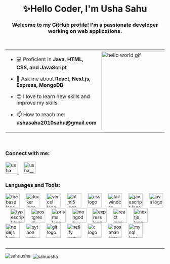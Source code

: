 <h1 align="center">✨Hello Coder, I'm Usha Sahu</h1>

<h3 align="center">Welcome to my GitHub profile! I'm a passionate developer working on web applications.</h3>


<br/>

<div align="center">
<table>
  <tr>
    <td>

- 💻 Proficient in **Java, HTML, CSS, and JavaScript**  
- 💬 Ask me about **React, Next.js, Express, MongoDB**  
- 😊 I love to learn new skills and improve my skills  
- 📫 How to reach me: **ushasahu2010sahu@gmail.com**

    </td>
    <td>
      <img src="https://media.tenor.com/kjXMU4dl8lAAAAAC/hello-world.gif" alt="hello world gif" width="250"/>
    </td>
  </tr>
</table>
</div>

<br/>

<h3 align="left">Connect with me:</h3>
<p align="left">
  <a href="https://linkedin.com/in/ushasahu2010" target="_blank">
    <img src="https://raw.githubusercontent.com/rahuldkjain/github-profile-readme-generator/master/src/images/icons/Social/linked-in-alt.svg" alt="usha sahu" width="38" height="38" />
  </a>
  &nbsp;&nbsp;&nbsp;
  <a href="https://instagram.com/usha__7638" target="_blank">
    <img src="https://raw.githubusercontent.com/rahuldkjain/github-profile-readme-generator/master/src/images/icons/Social/instagram.svg" alt="usha__7638" width="38" height="38" />
  </a>
</p>



<h3 align="left">Languages and Tools:</h3>
<div align="left">
  <img src="https://cdn.jsdelivr.net/gh/devicons/devicon/icons/firebase/firebase-plain-wordmark.svg" height="45" alt="firebase logo" />
  <img width="12" />
  <img src="https://cdn.jsdelivr.net/gh/devicons/devicon/icons/docker/docker-plain-wordmark.svg" height="45" alt="docker logo" />
  <img width="12" />
  <img src="https://skillicons.dev/icons?i=vercel" height="45" alt="vercel logo" />
  <img width="12" />
  <img src="https://cdn.jsdelivr.net/gh/devicons/devicon/icons/html5/html5-original.svg" height="45" alt="html5 logo" />
  <img width="12" />
  <img src="https://cdn.jsdelivr.net/gh/devicons/devicon/icons/css3/css3-original.svg" height="45" alt="css logo" />
  <img width="12" />
  <img src="https://cdn.jsdelivr.net/gh/devicons/devicon/icons/tailwindcss/tailwindcss-original-wordmark.svg" height="45" alt="tailwindcss logo" />
  <img width="12" />
  <img src="https://cdn.jsdelivr.net/gh/devicons/devicon/icons/javascript/javascript-original.svg" height="45" alt="javascript logo" />
  <img width="12" />
  <img src="https://cdn.jsdelivr.net/gh/devicons/devicon/icons/java/java-original.svg" height="45" alt="java logo" />
  <img width="12" />
  <img src="https://cdn.jsdelivr.net/gh/devicons/devicon/icons/typescript/typescript-original.svg" height="45" alt="typescript logo" />
  <img width="12" />
  <img src="https://cdn.jsdelivr.net/gh/devicons/devicon/icons/postgresql/postgresql-original.svg" height="45" alt="postgresql logo" />
  <img width="12" />
  <img src="https://skillicons.dev/icons?i=prisma" height="45" alt="prisma logo" />
  <img width="12" />
  <img src="https://cdn.simpleicons.org/mongodb/47A248" height="45" alt="mongodb logo" />
  <img width="12" />
  <img src="https://skillicons.dev/icons?i=express" height="45" alt="express logo" />
  <img width="12" />
  <img src="https://cdn.simpleicons.org/react/61DAFB" height="45" alt="react logo" />
  <img width="12" />
  <img src="https://skillicons.dev/icons?i=nextjs" height="45" alt="nextjs logo" />
  <img width="12" />
  <img src="https://cdn.simpleicons.org/nodedotjs/339933" height="45" alt="nodejs logo" />
  <img width="12" />
  <img src="https://skillicons.dev/icons?i=py" height="45" alt="python logo" />
  <img width="12" />
  <img src="https://cdn.simpleicons.org/git/F05032" height="45" alt="git logo" />
  <img width="12" />
  <img src="https://cdn.simpleicons.org/netlify/00C7B7" height="45" alt="netlify logo" />
  <img width="12" />
  <img src="https://cdn.simpleicons.org/c/A8B9CC" height="45" alt="c logo" />
  <img width="12" />
  <img src="https://cdn.simpleicons.org/postman/FF6C37" height="45" alt="postman logo" />
  <img width="12" />
  <img src="https://cdn.simpleicons.org/mysql/4479A1" height="45" alt="mysql logo" />
</div>

<br/>
<hr/>

<p><img align="left" src="https://github-readme-stats.vercel.app/api/top-langs?username=sahuusha&show_icons=true&locale=en&layout=compact" alt="sahuusha" /></p>

<p>&nbsp;<img align="center" src="https://github-readme-stats.vercel.app/api?username=sahuusha&show_icons=true&locale=en" alt="sahuusha" /></p>
